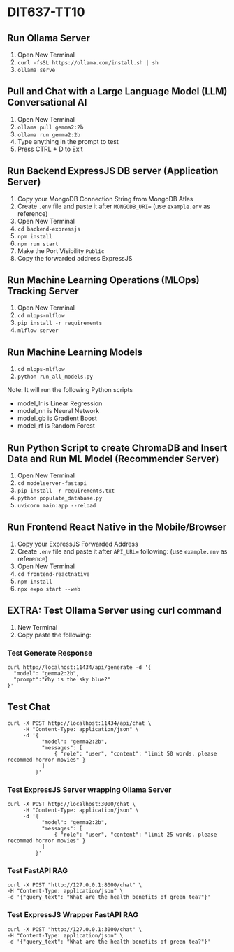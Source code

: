 # DIT637-TT10

## Run Ollama Server
1. Open New Terminal
2. `curl -fsSL https://ollama.com/install.sh | sh`
3. `ollama serve`

## Pull and Chat with a Large Language Model (LLM) Conversational AI
1. Open New Terminal
2. `ollama pull gemma2:2b`
3. `ollama run gemma2:2b`
4. Type anything in the prompt to test
5. Press CTRL + D to Exit

## Run Backend ExpressJS DB server (Application Server)
1. Copy your MongoDB Connection String from MongoDB Atlas
2. Create `.env` file and paste it after `MONGODB_URI=` (use `example.env` as reference)
3. Open New Terminal
4. `cd backend-expressjs`
5. `npm install`
7. `npm run start`
8. Make the Port Visibility `Public`
9. Copy the forwarded address ExpressJS

## Run Machine Learning Operations (MLOps) Tracking Server
1. Open New Terminal
2. `cd mlops-mlflow`
3. `pip install -r requirements`
4. `mlflow server`

## Run Machine Learning Models
1. `cd mlops-mlflow`
2. `python run_all_models.py`

Note: It will run the following Python scripts
- model_lr is Linear Regression
- model_nn is Neural Network
- model_gb is Gradient Boost
- model_rf is Random Forest

## Run Python Script to create ChromaDB and Insert Data and Run ML Model (Recommender Server)
1. Open New Terminal
2. `cd modelserver-fastapi`
3. `pip install -r requirements.txt`
4. `python populate_database.py`
5. `uvicorn main:app --reload`

## Run Frontend React Native in the Mobile/Browser
1. Copy your ExpressJS Forwarded Address
2. Create `.env` file and paste it after `API_URL=` following: (use `example.env` as reference)
2. Open New Terminal
3. `cd frontend-reactnative`
4. `npm install`
6. `npx expo start --web`

## EXTRA: Test Ollama Server using curl command
1. New Terminal
2. Copy paste the following:

### Test Generate Response
```
curl http://localhost:11434/api/generate -d '{
  "model": "gemma2:2b",
  "prompt":"Why is the sky blue?"
}'
```
## Test Chat
```
curl -X POST http://localhost:11434/api/chat \
     -H "Content-Type: application/json" \
     -d '{
           "model": "gemma2:2b",
           "messages": [
               { "role": "user", "content": "limit 50 words. please recommed horror movies" }
           ]
         }'
```

### Test ExpressJS Server wrapping Ollama Server
```
curl -X POST http://localhost:3000/chat \
     -H "Content-Type: application/json" \
     -d '{
           "model": "gemma2:2b",
           "messages": [
               { "role": "user", "content": "limit 25 words. please recommed horror movies" }
           ]
         }'
```

### Test FastAPI RAG
```
curl -X POST "http://127.0.0.1:8000/chat" \
-H "Content-Type: application/json" \
-d '{"query_text": "What are the health benefits of green tea?"}'
```

### Test ExpressJS Wrapper FastAPI RAG
```
curl -X POST "http://127.0.0.1:3000/chat" \
-H "Content-Type: application/json" \
-d '{"query_text": "What are the health benefits of green tea?"}'
```
